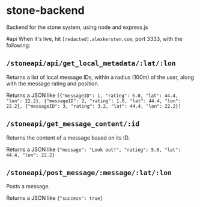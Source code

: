 stone-backend
=============

Backend for the stone system, using node and express.js


#api
When it's live, hit `[redacted].alexkersten.com`, port 3333, with the following:

## `/stoneapi/api/get_local_metadata/:lat/:lon`
Returns a list of local message IDs, within a radius (100m) of the user, along with the message rating and position.

Returns a JSON like `[{"messageID": 1, "rating": 5.0, "lat": 44.4, "lon": 22.2}, {"messageID": 2, "rating": 1.0, "lat": 44.4, "lon": 22.2}, {"messageID": 3, "rating": 3.2, "lat": 44.4, "lon": 22.2}]`

## `/stoneapi/get_message_content/:id`
Returns the content of a message based on its ID.

Returns a JSON like `{"message": "Look out!", "rating": 5.0, "lat": 44.4, "lon": 22.2}`

## `/stoneapi/post_message/:message/:lat/:lon`
Posts a message.

Returns a JSON like `{"success": true}`